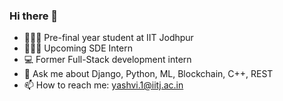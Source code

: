 ### Hi there 👋

- 👩🏼‍🎓 Pre-final year student at IIT Jodhpur
- 👩🏼‍💻 Upcoming SDE Intern
- 💻 Former Full-Stack development intern
- 💬 Ask me about Django, Python, ML, Blockchain, C++, REST
- 📫 How to reach me: [yashvi.1@iitj.ac.in](mailto:yashvi.1@iitj.ac.in)

<!--
**YashviRamanuj/YashviRamanuj** is a ✨ _special_ ✨ repository because its `README.md` (this file) appears on your GitHub profile.

Here are some ideas to get you started:

- 🔭 I’m currently working on ...
- 🌱 I’m currently learning ...
- 👯 I’m looking to collaborate on ...
- 🤔 I’m looking for help with ...
- 💬 Ask me about ...
- 📫 How to reach me: ...
- 😄 Pronouns: ...
- ⚡ Fun fact: ...
-->

